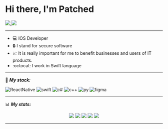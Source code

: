 
<div id="header" align="left">
	<h1>Hi there, I'm Patched</h1>
</div>

<div id="socials" align="left">
	<a href="https://www.linkedin.com/in/patcheddev/">
		<img src="https://img.shields.io/badge/LinkedIn-blue?style=for-the-badge&logo=linkedin&logoColor=white" />
	</a>
	<a href="https://t.me/patcheddev">
		<img src="https://img.shields.io/badge/Telegram-blue?style=for-the-badge&logo=telegram&logoColor=white" />
	</a>
</div>

___

- 💻 IOS Developer
- 🔒 I stand for secure software
- 📈 It is really important for me to benefit businesses and users of IT products.
- :octocat: I work in Swift language
___

:briefcase: ***My stack:***

![ReactNative](https://github.com/PatchedDeveloper/PatchedDeveloper/assets/103842703/64056312-11ed-43cf-b0fc-12afc256683e)
![swift](https://raw.githubusercontent.com/kiddingtrust/kiddingtrust/main/ico/10.png)
![c#](https://github.com/kiddingtrust/kiddingtrust/blob/main/ico/2.png) 
![c++](https://github.com/kiddingtrust/kiddingtrust/blob/main/ico/1.png)
![py](https://github.com/kiddingtrust/kiddingtrust/blob/main/ico/8.png)
![figma](https://github.com/kiddingtrust/kiddingtrust/blob/main/ico/5.png)

---
📊 ***My stats:***
<div id="stat" align="center">
	<img src="https://github-profile-summary-cards.vercel.app/api/cards/profile-details?username=PatchedDeveloper&theme=github_dark"/>
<img src="https://github-profile-summary-cards.vercel.app/api/cards/most-commit-language?username=PatchedDeveloper&theme=github_dark"/>
<img src="https://github-profile-summary-cards.vercel.app/api/cards/stats?username=PatchedDeveloper&theme=github_dark"/>
<img src="https://github-profile-summary-cards.vercel.app/api/cards/repos-per-language?username=PatchedDeveloper&theme=github_dark"/>
	<img src="http://github-profile-summary-cards.vercel.app/api/cards/productive-time?username=PatchedDeveloper&theme=github_dark&utcOffset=8"/>
</div>

___

